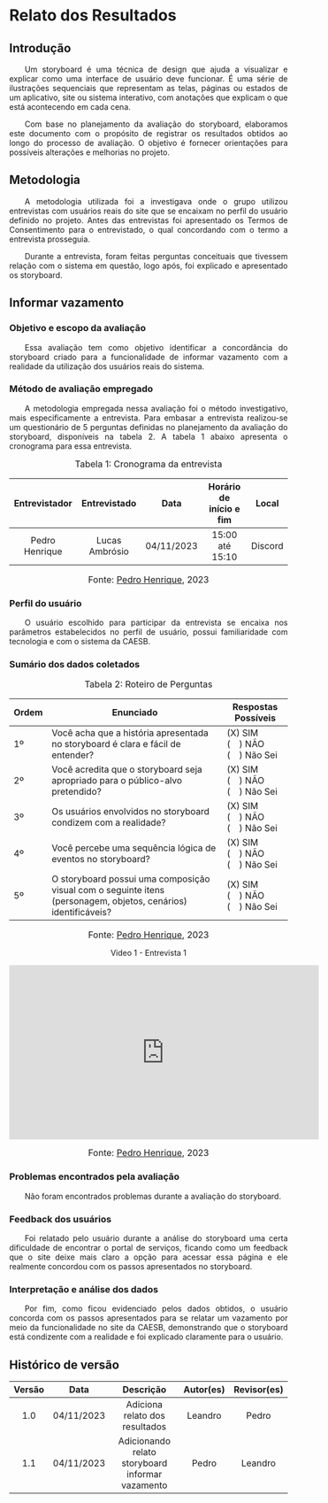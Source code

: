 # Relato dos Resultados

## Introdução
<p align="justify">&emsp;&emsp;Um storyboard é uma técnica de design que ajuda a visualizar e explicar como uma interface de usuário deve funcionar. É uma série de ilustrações sequenciais que representam as telas, páginas ou estados de um aplicativo, site ou sistema interativo, com anotações que explicam o que está acontecendo em cada cena.</p>
<p align="justify">&emsp;&emsp;Com base no planejamento da avaliação do storyboard, elaboramos este documento com o propósito de registrar os resultados obtidos ao longo do processo de avaliação. O objetivo é fornecer orientações para possíveis alterações e melhorias no projeto.</p>


## Metodologia

<p align="justify">&emsp;&emsp;A metodologia utilizada foi a investigava onde o grupo utilizou entrevistas com usuários reais do site que se encaixam no perfil do usuário definido no projeto.
Antes das entrevistas foi apresentado os Termos de Consentimento para o entrevistado, o qual concordando com o termo a entrevista prosseguia.</p>
<p align="justify">&emsp;&emsp;Durante a entrevista, foram feitas perguntas conceituais que tivessem relação com o sistema em questão, logo após, foi explicado e apresentado os storyboard.</p>

## Informar vazamento

### Objetivo e escopo da avaliação

<p align="justify">&emsp;&emsp;Essa avaliação tem como objetivo identificar a concordância do storyboard criado para a funcionalidade de informar vazamento com a realidade da utilização dos usuários reais do sistema.</p>

### Método de avaliação empregado
<p align="justify">&emsp;&emsp;A metodologia empregada nessa avaliação foi o método investigativo, mais especificamente a entrevista. Para embasar a entrevista realizou-se um questionário de 5 perguntas definidas no planejamento da avaliação do storyboard, disponíveis na tabela 2. A tabela 1 abaixo apresenta o cronograma para essa entrevista.</p>
<center>

<font size="3"><p style="text-align: center"> Tabela 1:  Cronograma da entrevista</p> </font>

| Entrevistador | Entrevistado | Data| Horário de início e fim | Local |
|:---------:|:---------:|:-------:|:-------:|:-------:|
|Pedro Henrique|Lucas Ambrósio |  04/11/2023 | 15:00 até 15:10 | Discord|

<font size="3"><p style="text-align: center"> Fonte: <a href="https://github.com/Muniz2811" target="_blank">Pedro Henrique</a>, 2023</p></font>

</center>
    
### Perfil do usuário

<p align="justify">&emsp;&emsp;O usuário escolhido para participar da entrevista se encaixa nos parâmetros estabelecidos no perfil de usuário, possui familiaridade com tecnologia e com o sistema da CAESB.
</p>

### Sumário dos dados coletados

<font size="3"><p style="text-align: center">Tabela 2: Roteiro de Perguntas</p></font>

<center>

|  Ordem   | Enunciado | Respostas Possíveis|
|--------|-----------|----------|
| 1º | Você acha que a história apresentada no storyboard é clara e fácil de entender? | (X) SIM <br> (&emsp;) NÃO <br>  (&emsp;) Não Sei |
| 2º | Você acredita que o storyboard seja apropriado para o público-alvo pretendido? | (X) SIM <br> (&emsp;) NÃO <br>  (&emsp;) Não Sei|
| 3º| Os usuários envolvidos no storyboard condizem com a realidade? | (X) SIM <br> (&emsp;) NÃO <br>  (&emsp;) Não Sei|
| 4º | Você percebe uma sequência lógica de eventos no storyboard?  | (X) SIM <br> (&emsp;) NÃO <br>  (&emsp;) Não Sei|
| 5º | O storyboard possui uma composição visual com o seguinte itens (personagem, objetos, cenários) identificáveis? | (X) SIM <br> (&emsp;) NÃO <br>  (&emsp;) Não Sei|

<font size="3"><p style="text-align: center"> Fonte: <a href="https://github.com/Muniz2811" target="_blank">Pedro Henrique</a>, 2023</p></font>


Video 1 - Entrevista 1

<iframe width="560" height="315" src="https://www.youtube.com/embed/uA2pGecVFJk?si=2fO6J1eqERRC_d9K" title="YouTube video player" frameborder="0" allow="accelerometer; autoplay; clipboard-write; encrypted-media; gyroscope; picture-in-picture; web-share" allowfullscreen></iframe>

 <font size="3"><p style="text-align: center"> Fonte: <a href="https://github.com/Muniz2811" target="_blank">Pedro Henrique</a>, 2023</p></font>

</center>

### Problemas encontrados pela avaliação

<p align="justify">&emsp;&emsp;Não  foram encontrados problemas durante a avaliação do storyboard.</p>

### Feedback dos usuários

<p align="justify">&emsp;&emsp;Foi relatado pelo usuário durante a análise do storyboard uma certa dificuldade de encontrar o portal de serviços, ficando como um feedback que o site deixe mais claro a opção para acessar essa página e ele realmente concordou com os passos apresentados no storyboard.</p>

### Interpretação e análise dos dados

<p align="justify">&emsp;&emsp;Por fim, como ficou evidenciado pelos dados obtidos, o usuário concorda com os passos apresentados para se relatar um vazamento por meio da funcionalidade no site da CAESB, demonstrando que o storyboard está condizente com a realidade e foi explicado claramente para o usuário.</p>

## Histórico de versão

<center>

| Versão |    Data    |      Descrição       |  Autor(es) | Revisor(es) |
| :----: | :--------: | :------------------: | :-----: | :-----: |
|  1.0   | 04/11/2023 | Adiciona relato dos resultados | Leandro | Pedro |
|  1.1   | 04/11/2023 | Adicionando relato storyboard informar vazamento | Pedro | Leandro | 


</center>